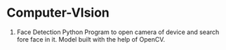 # Computer-VIsion
1. Face Detection
    Python Program to open camera of device and search fore face in it.
    Model built with the help of OpenCV.

